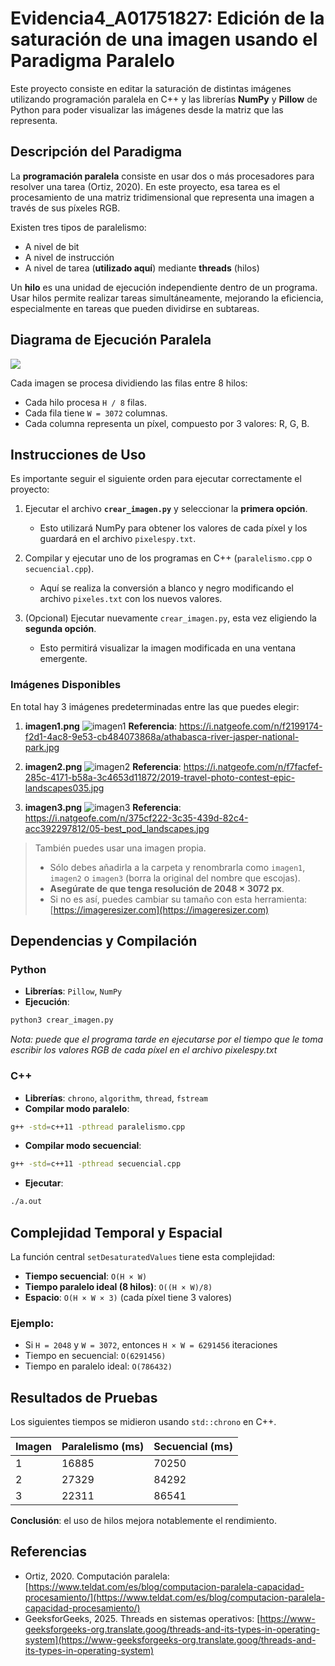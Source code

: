 # Evidencia4_A01751827: Edición de la saturación de una imagen usando el Paradigma Paralelo

Este proyecto consiste en editar la saturación de distintas imágenes utilizando programación paralela en C++ y las librerías **NumPy** y **Pillow** de Python para poder visualizar las imágenes desde la matriz que las representa.

## Descripción del Paradigma

La **programación paralela** consiste en usar dos o más procesadores para resolver una tarea (Ortiz, 2020). En este proyecto, esa tarea es el procesamiento de una matriz tridimensional que representa una imagen a través de sus píxeles RGB.

Existen tres tipos de paralelismo:

* A nivel de bit
* A nivel de instrucción
* A nivel de tarea (**utilizado aquí**) mediante **threads** (hilos)

Un **hilo** es una unidad de ejecución independiente dentro de un programa. Usar hilos permite realizar tareas simultáneamente, mejorando la eficiencia, especialmente en tareas que pueden dividirse en subtareas.

## Diagrama de Ejecución Paralela

<img src="https://github.com/XimePerezEscalante/Evidencia4_A01751827/blob/main/diagrama.jpg">

Cada imagen se procesa dividiendo las filas entre 8 hilos:

* Cada hilo procesa `H / 8` filas.
* Cada fila tiene `W = 3072` columnas.
* Cada columna representa un píxel, compuesto por 3 valores: R, G, B.

## Instrucciones de Uso

Es importante seguir el siguiente orden para ejecutar correctamente el proyecto:

1. Ejecutar el archivo **`crear_imagen.py`** y seleccionar la **primera opción**.

   * Esto utilizará NumPy para obtener los valores de cada píxel y los guardará en el archivo `pixelespy.txt`.

2. Compilar y ejecutar uno de los programas en C++ (`paralelismo.cpp` o `secuencial.cpp`).

   * Aquí se realiza la conversión a blanco y negro modificando el archivo `pixeles.txt` con los nuevos valores.

3. (Opcional) Ejecutar nuevamente `crear_imagen.py`, esta vez eligiendo la **segunda opción**.

   * Esto permitirá visualizar la imagen modificada en una ventana emergente.

### Imágenes Disponibles

En total hay 3 imágenes predeterminadas entre las que puedes elegir:

1. **imagen1.png**
   ![imagen1](https://github.com/XimePerezEscalante/Evidencia4_A01751827/blob/main/imagen1.png)
   **Referencia**: https://i.natgeofe.com/n/f2199174-f2d1-4ac8-9e53-cb484073868a/athabasca-river-jasper-national-park.jpg

2. **imagen2.png**
   ![imagen2](https://github.com/XimePerezEscalante/Evidencia4_A01751827/blob/main/imagen2.png)
   **Referencia**: https://i.natgeofe.com/n/f7facfef-285c-4171-b58a-3c4653d11872/2019-travel-photo-contest-epic-landscapes035.jpg

3. **imagen3.png**
   ![imagen3](https://github.com/XimePerezEscalante/Evidencia4_A01751827/blob/main/imagen3.png)
   **Referencia**: https://i.natgeofe.com/n/375cf222-3c35-439d-82c4-acc392297812/05-best_pod_landscapes.jpg

> También puedes usar una imagen propia.
>
> * Sólo debes añadirla a la carpeta y renombrarla como `imagen1`, `imagen2` o `imagen3` (borra la original del nombre que escojas).
> * **Asegúrate de que tenga resolución de 2048 × 3072 px**.
> * Si no es así, puedes cambiar su tamaño con esta herramienta: [https://imageresizer.com](https://imageresizer.com)


## Dependencias y Compilación

### Python

* **Librerías**: `Pillow`, `NumPy`
* **Ejecución**:

```bash
python3 crear_imagen.py
```
_Nota: puede que el programa tarde en ejecutarse por el tiempo que le toma escribir los valores RGB de cada píxel en el archivo pixelespy.txt_
### C++

* **Librerías**: `chrono`, `algorithm`, `thread`, `fstream`
* **Compilar modo paralelo**:

```bash
g++ -std=c++11 -pthread paralelismo.cpp
```

* **Compilar modo secuencial**:

```bash
g++ -std=c++11 -pthread secuencial.cpp
```

* **Ejecutar**:

```bash
./a.out
```

## Complejidad Temporal y Espacial

La función central `setDesaturatedValues` tiene esta complejidad:

* **Tiempo secuencial**: `O(H × W)`
* **Tiempo paralelo ideal (8 hilos)**: `O((H × W)/8)`
* **Espacio**: `O(H × W × 3)` (cada píxel tiene 3 valores)

### Ejemplo:

* Si `H = 2048` y `W = 3072`, entonces `H × W = 6291456` iteraciones
* Tiempo en secuencial: `O(6291456)`
* Tiempo en paralelo ideal: `O(786432)`

## Resultados de Pruebas

Los siguientes tiempos se midieron usando `std::chrono` en C++.

| Imagen | Paralelismo (ms) | Secuencial (ms) |
| ------ | ---------------- | --------------- |
| 1      | 16885            | 70250           |
| 2      | 27329            | 84292           |
| 3      | 22311            | 86541           |

**Conclusión**: el uso de hilos mejora notablemente el rendimiento.

## Referencias

* Ortiz, 2020. Computación paralela: [https://www.teldat.com/es/blog/computacion-paralela-capacidad-procesamiento/](https://www.teldat.com/es/blog/computacion-paralela-capacidad-procesamiento/)
* GeeksforGeeks, 2025. Threads en sistemas operativos: [https://www-geeksforgeeks-org.translate.goog/threads-and-its-types-in-operating-system](https://www-geeksforgeeks-org.translate.goog/threads-and-its-types-in-operating-system)

